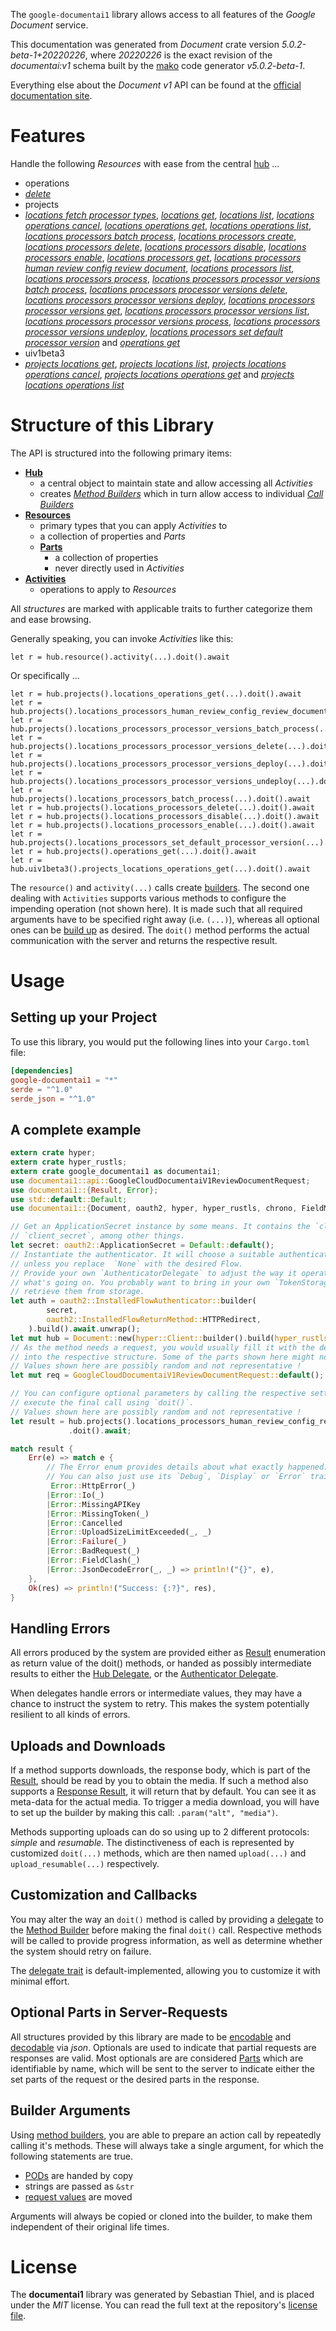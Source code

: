 <!---
DO NOT EDIT !
This file was generated automatically from 'src/generator/templates/api/README.md.mako'
DO NOT EDIT !
-->
The `google-documentai1` library allows access to all features of the *Google Document* service.

This documentation was generated from *Document* crate version *5.0.2-beta-1+20220226*, where *20220226* is the exact revision of the *documentai:v1* schema built by the [mako](http://www.makotemplates.org/) code generator *v5.0.2-beta-1*.

Everything else about the *Document* *v1* API can be found at the
[official documentation site](https://cloud.google.com/document-ai/docs/).
# Features

Handle the following *Resources* with ease from the central [hub](https://docs.rs/google-documentai1/5.0.2-beta-1+20220226/google_documentai1/Document) ... 

* operations
 * [*delete*](https://docs.rs/google-documentai1/5.0.2-beta-1+20220226/google_documentai1/api::OperationDeleteCall)
* projects
 * [*locations fetch processor types*](https://docs.rs/google-documentai1/5.0.2-beta-1+20220226/google_documentai1/api::ProjectLocationFetchProcessorTypeCall), [*locations get*](https://docs.rs/google-documentai1/5.0.2-beta-1+20220226/google_documentai1/api::ProjectLocationGetCall), [*locations list*](https://docs.rs/google-documentai1/5.0.2-beta-1+20220226/google_documentai1/api::ProjectLocationListCall), [*locations operations cancel*](https://docs.rs/google-documentai1/5.0.2-beta-1+20220226/google_documentai1/api::ProjectLocationOperationCancelCall), [*locations operations get*](https://docs.rs/google-documentai1/5.0.2-beta-1+20220226/google_documentai1/api::ProjectLocationOperationGetCall), [*locations operations list*](https://docs.rs/google-documentai1/5.0.2-beta-1+20220226/google_documentai1/api::ProjectLocationOperationListCall), [*locations processors batch process*](https://docs.rs/google-documentai1/5.0.2-beta-1+20220226/google_documentai1/api::ProjectLocationProcessorBatchProcesCall), [*locations processors create*](https://docs.rs/google-documentai1/5.0.2-beta-1+20220226/google_documentai1/api::ProjectLocationProcessorCreateCall), [*locations processors delete*](https://docs.rs/google-documentai1/5.0.2-beta-1+20220226/google_documentai1/api::ProjectLocationProcessorDeleteCall), [*locations processors disable*](https://docs.rs/google-documentai1/5.0.2-beta-1+20220226/google_documentai1/api::ProjectLocationProcessorDisableCall), [*locations processors enable*](https://docs.rs/google-documentai1/5.0.2-beta-1+20220226/google_documentai1/api::ProjectLocationProcessorEnableCall), [*locations processors get*](https://docs.rs/google-documentai1/5.0.2-beta-1+20220226/google_documentai1/api::ProjectLocationProcessorGetCall), [*locations processors human review config review document*](https://docs.rs/google-documentai1/5.0.2-beta-1+20220226/google_documentai1/api::ProjectLocationProcessorHumanReviewConfigReviewDocumentCall), [*locations processors list*](https://docs.rs/google-documentai1/5.0.2-beta-1+20220226/google_documentai1/api::ProjectLocationProcessorListCall), [*locations processors process*](https://docs.rs/google-documentai1/5.0.2-beta-1+20220226/google_documentai1/api::ProjectLocationProcessorProcesCall), [*locations processors processor versions batch process*](https://docs.rs/google-documentai1/5.0.2-beta-1+20220226/google_documentai1/api::ProjectLocationProcessorProcessorVersionBatchProcesCall), [*locations processors processor versions delete*](https://docs.rs/google-documentai1/5.0.2-beta-1+20220226/google_documentai1/api::ProjectLocationProcessorProcessorVersionDeleteCall), [*locations processors processor versions deploy*](https://docs.rs/google-documentai1/5.0.2-beta-1+20220226/google_documentai1/api::ProjectLocationProcessorProcessorVersionDeployCall), [*locations processors processor versions get*](https://docs.rs/google-documentai1/5.0.2-beta-1+20220226/google_documentai1/api::ProjectLocationProcessorProcessorVersionGetCall), [*locations processors processor versions list*](https://docs.rs/google-documentai1/5.0.2-beta-1+20220226/google_documentai1/api::ProjectLocationProcessorProcessorVersionListCall), [*locations processors processor versions process*](https://docs.rs/google-documentai1/5.0.2-beta-1+20220226/google_documentai1/api::ProjectLocationProcessorProcessorVersionProcesCall), [*locations processors processor versions undeploy*](https://docs.rs/google-documentai1/5.0.2-beta-1+20220226/google_documentai1/api::ProjectLocationProcessorProcessorVersionUndeployCall), [*locations processors set default processor version*](https://docs.rs/google-documentai1/5.0.2-beta-1+20220226/google_documentai1/api::ProjectLocationProcessorSetDefaultProcessorVersionCall) and [*operations get*](https://docs.rs/google-documentai1/5.0.2-beta-1+20220226/google_documentai1/api::ProjectOperationGetCall)
* uiv1beta3
 * [*projects locations get*](https://docs.rs/google-documentai1/5.0.2-beta-1+20220226/google_documentai1/api::Uiv1beta3ProjectLocationGetCall), [*projects locations list*](https://docs.rs/google-documentai1/5.0.2-beta-1+20220226/google_documentai1/api::Uiv1beta3ProjectLocationListCall), [*projects locations operations cancel*](https://docs.rs/google-documentai1/5.0.2-beta-1+20220226/google_documentai1/api::Uiv1beta3ProjectLocationOperationCancelCall), [*projects locations operations get*](https://docs.rs/google-documentai1/5.0.2-beta-1+20220226/google_documentai1/api::Uiv1beta3ProjectLocationOperationGetCall) and [*projects locations operations list*](https://docs.rs/google-documentai1/5.0.2-beta-1+20220226/google_documentai1/api::Uiv1beta3ProjectLocationOperationListCall)




# Structure of this Library

The API is structured into the following primary items:

* **[Hub](https://docs.rs/google-documentai1/5.0.2-beta-1+20220226/google_documentai1/Document)**
    * a central object to maintain state and allow accessing all *Activities*
    * creates [*Method Builders*](https://docs.rs/google-documentai1/5.0.2-beta-1+20220226/google_documentai1/client::MethodsBuilder) which in turn
      allow access to individual [*Call Builders*](https://docs.rs/google-documentai1/5.0.2-beta-1+20220226/google_documentai1/client::CallBuilder)
* **[Resources](https://docs.rs/google-documentai1/5.0.2-beta-1+20220226/google_documentai1/client::Resource)**
    * primary types that you can apply *Activities* to
    * a collection of properties and *Parts*
    * **[Parts](https://docs.rs/google-documentai1/5.0.2-beta-1+20220226/google_documentai1/client::Part)**
        * a collection of properties
        * never directly used in *Activities*
* **[Activities](https://docs.rs/google-documentai1/5.0.2-beta-1+20220226/google_documentai1/client::CallBuilder)**
    * operations to apply to *Resources*

All *structures* are marked with applicable traits to further categorize them and ease browsing.

Generally speaking, you can invoke *Activities* like this:

```Rust,ignore
let r = hub.resource().activity(...).doit().await
```

Or specifically ...

```ignore
let r = hub.projects().locations_operations_get(...).doit().await
let r = hub.projects().locations_processors_human_review_config_review_document(...).doit().await
let r = hub.projects().locations_processors_processor_versions_batch_process(...).doit().await
let r = hub.projects().locations_processors_processor_versions_delete(...).doit().await
let r = hub.projects().locations_processors_processor_versions_deploy(...).doit().await
let r = hub.projects().locations_processors_processor_versions_undeploy(...).doit().await
let r = hub.projects().locations_processors_batch_process(...).doit().await
let r = hub.projects().locations_processors_delete(...).doit().await
let r = hub.projects().locations_processors_disable(...).doit().await
let r = hub.projects().locations_processors_enable(...).doit().await
let r = hub.projects().locations_processors_set_default_processor_version(...).doit().await
let r = hub.projects().operations_get(...).doit().await
let r = hub.uiv1beta3().projects_locations_operations_get(...).doit().await
```

The `resource()` and `activity(...)` calls create [builders][builder-pattern]. The second one dealing with `Activities` 
supports various methods to configure the impending operation (not shown here). It is made such that all required arguments have to be 
specified right away (i.e. `(...)`), whereas all optional ones can be [build up][builder-pattern] as desired.
The `doit()` method performs the actual communication with the server and returns the respective result.

# Usage

## Setting up your Project

To use this library, you would put the following lines into your `Cargo.toml` file:

```toml
[dependencies]
google-documentai1 = "*"
serde = "^1.0"
serde_json = "^1.0"
```

## A complete example

```Rust
extern crate hyper;
extern crate hyper_rustls;
extern crate google_documentai1 as documentai1;
use documentai1::api::GoogleCloudDocumentaiV1ReviewDocumentRequest;
use documentai1::{Result, Error};
use std::default::Default;
use documentai1::{Document, oauth2, hyper, hyper_rustls, chrono, FieldMask};

// Get an ApplicationSecret instance by some means. It contains the `client_id` and 
// `client_secret`, among other things.
let secret: oauth2::ApplicationSecret = Default::default();
// Instantiate the authenticator. It will choose a suitable authentication flow for you, 
// unless you replace  `None` with the desired Flow.
// Provide your own `AuthenticatorDelegate` to adjust the way it operates and get feedback about 
// what's going on. You probably want to bring in your own `TokenStorage` to persist tokens and
// retrieve them from storage.
let auth = oauth2::InstalledFlowAuthenticator::builder(
        secret,
        oauth2::InstalledFlowReturnMethod::HTTPRedirect,
    ).build().await.unwrap();
let mut hub = Document::new(hyper::Client::builder().build(hyper_rustls::HttpsConnectorBuilder::new().with_native_roots().https_or_http().enable_http1().enable_http2().build()), auth);
// As the method needs a request, you would usually fill it with the desired information
// into the respective structure. Some of the parts shown here might not be applicable !
// Values shown here are possibly random and not representative !
let mut req = GoogleCloudDocumentaiV1ReviewDocumentRequest::default();

// You can configure optional parameters by calling the respective setters at will, and
// execute the final call using `doit()`.
// Values shown here are possibly random and not representative !
let result = hub.projects().locations_processors_human_review_config_review_document(req, "humanReviewConfig")
             .doit().await;

match result {
    Err(e) => match e {
        // The Error enum provides details about what exactly happened.
        // You can also just use its `Debug`, `Display` or `Error` traits
         Error::HttpError(_)
        |Error::Io(_)
        |Error::MissingAPIKey
        |Error::MissingToken(_)
        |Error::Cancelled
        |Error::UploadSizeLimitExceeded(_, _)
        |Error::Failure(_)
        |Error::BadRequest(_)
        |Error::FieldClash(_)
        |Error::JsonDecodeError(_, _) => println!("{}", e),
    },
    Ok(res) => println!("Success: {:?}", res),
}

```
## Handling Errors

All errors produced by the system are provided either as [Result](https://docs.rs/google-documentai1/5.0.2-beta-1+20220226/google_documentai1/client::Result) enumeration as return value of
the doit() methods, or handed as possibly intermediate results to either the 
[Hub Delegate](https://docs.rs/google-documentai1/5.0.2-beta-1+20220226/google_documentai1/client::Delegate), or the [Authenticator Delegate](https://docs.rs/yup-oauth2/*/yup_oauth2/trait.AuthenticatorDelegate.html).

When delegates handle errors or intermediate values, they may have a chance to instruct the system to retry. This 
makes the system potentially resilient to all kinds of errors.

## Uploads and Downloads
If a method supports downloads, the response body, which is part of the [Result](https://docs.rs/google-documentai1/5.0.2-beta-1+20220226/google_documentai1/client::Result), should be
read by you to obtain the media.
If such a method also supports a [Response Result](https://docs.rs/google-documentai1/5.0.2-beta-1+20220226/google_documentai1/client::ResponseResult), it will return that by default.
You can see it as meta-data for the actual media. To trigger a media download, you will have to set up the builder by making
this call: `.param("alt", "media")`.

Methods supporting uploads can do so using up to 2 different protocols: 
*simple* and *resumable*. The distinctiveness of each is represented by customized 
`doit(...)` methods, which are then named `upload(...)` and `upload_resumable(...)` respectively.

## Customization and Callbacks

You may alter the way an `doit()` method is called by providing a [delegate](https://docs.rs/google-documentai1/5.0.2-beta-1+20220226/google_documentai1/client::Delegate) to the 
[Method Builder](https://docs.rs/google-documentai1/5.0.2-beta-1+20220226/google_documentai1/client::CallBuilder) before making the final `doit()` call. 
Respective methods will be called to provide progress information, as well as determine whether the system should 
retry on failure.

The [delegate trait](https://docs.rs/google-documentai1/5.0.2-beta-1+20220226/google_documentai1/client::Delegate) is default-implemented, allowing you to customize it with minimal effort.

## Optional Parts in Server-Requests

All structures provided by this library are made to be [encodable](https://docs.rs/google-documentai1/5.0.2-beta-1+20220226/google_documentai1/client::RequestValue) and 
[decodable](https://docs.rs/google-documentai1/5.0.2-beta-1+20220226/google_documentai1/client::ResponseResult) via *json*. Optionals are used to indicate that partial requests are responses 
are valid.
Most optionals are are considered [Parts](https://docs.rs/google-documentai1/5.0.2-beta-1+20220226/google_documentai1/client::Part) which are identifiable by name, which will be sent to 
the server to indicate either the set parts of the request or the desired parts in the response.

## Builder Arguments

Using [method builders](https://docs.rs/google-documentai1/5.0.2-beta-1+20220226/google_documentai1/client::CallBuilder), you are able to prepare an action call by repeatedly calling it's methods.
These will always take a single argument, for which the following statements are true.

* [PODs][wiki-pod] are handed by copy
* strings are passed as `&str`
* [request values](https://docs.rs/google-documentai1/5.0.2-beta-1+20220226/google_documentai1/client::RequestValue) are moved

Arguments will always be copied or cloned into the builder, to make them independent of their original life times.

[wiki-pod]: http://en.wikipedia.org/wiki/Plain_old_data_structure
[builder-pattern]: http://en.wikipedia.org/wiki/Builder_pattern
[google-go-api]: https://github.com/google/google-api-go-client

# License
The **documentai1** library was generated by Sebastian Thiel, and is placed 
under the *MIT* license.
You can read the full text at the repository's [license file][repo-license].

[repo-license]: https://github.com/Byron/google-apis-rsblob/main/LICENSE.md

